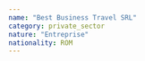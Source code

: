 ```yaml
---
name: "Best Business Travel SRL"
category: private_sector
nature: "Entreprise"
nationality: ROM
---
```

    